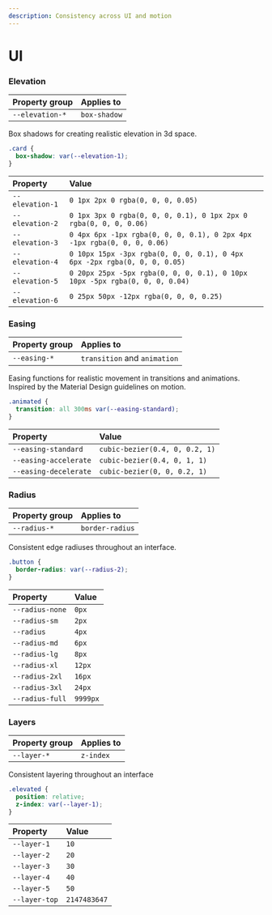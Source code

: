 ```yaml
---
description: Consistency across UI and motion
---
```


# UI

### Elevation

| Property group  | Applies to   |
| :-------------- | :----------- |
| `--elevation-*` | `box-shadow` |

Box shadows for creating realistic elevation in 3d space.

```css
.card {
  box-shadow: var(--elevation-1);
}
```

| Property | Value |
| :-- | :-- |
| `--elevation-1` | `0 1px 2px 0 rgba(0, 0, 0, 0.05)` |
| `--elevation-2` | `0 1px 3px 0 rgba(0, 0, 0, 0.1), 0 1px 2px 0 rgba(0, 0, 0, 0.06)` |
| `--elevation-3` | `0 4px 6px -1px rgba(0, 0, 0, 0.1), 0 2px 4px -1px rgba(0, 0, 0, 0.06)` |
| `--elevation-4` | `0 10px 15px -3px rgba(0, 0, 0, 0.1), 0 4px 6px -2px rgba(0, 0, 0, 0.05)` |
| `--elevation-5` | `0 20px 25px -5px rgba(0, 0, 0, 0.1), 0 10px 10px -5px rgba(0, 0, 0, 0.04)` |
| `--elevation-6` | `0 25px 50px -12px rgba(0, 0, 0, 0.25)` |

### Easing

| Property group | Applies to                   |
| :------------- | :--------------------------- |
| `--easing-*`   | `transition` and `animation` |

Easing functions for realistic movement in transitions and animations. Inspired by the Material Design guidelines on motion.

```css
.animated {
  transition: all 300ms var(--easing-standard);
}
```

| Property              | Value                          |
| :-------------------- | :----------------------------- |
| `--easing-standard`   | `cubic-bezier(0.4, 0, 0.2, 1)` |
| `--easing-accelerate` | `cubic-bezier(0.4, 0, 1, 1)`   |
| `--easing-decelerate` | `cubic-bezier(0, 0, 0.2, 1)`   |

### Radius

| Property group | Applies to      |
| :------------- | :-------------- |
| `--radius-*`   | `border-radius` |

Consistent edge radiuses throughout an interface.

```css
.button {
  border-radius: var(--radius-2);
}
```

| Property        | Value    |
| :-------------- | :------- |
| `--radius-none` | `0px`    |
| `--radius-sm`   | `2px`    |
| `--radius`      | `4px`    |
| `--radius-md`   | `6px`    |
| `--radius-lg`   | `8px`    |
| `--radius-xl`   | `12px`   |
| `--radius-2xl`  | `16px`   |
| `--radius-3xl`  | `24px`   |
| `--radius-full` | `9999px` |

### Layers

| Property group | Applies to |
| :------------- | :--------- |
| `--layer-*`    | `z-index`  |

Consistent layering throughout an interface

```css
.elevated {
  position: relative;
  z-index: var(--layer-1);
}
```

| Property      | Value        |
| :------------ | :----------- |
| `--layer-1`   | `10`         |
| `--layer-2`   | `20`         |
| `--layer-3`   | `30`         |
| `--layer-4`   | `40`         |
| `--layer-5`   | `50`         |
| `--layer-top` | `2147483647` |
